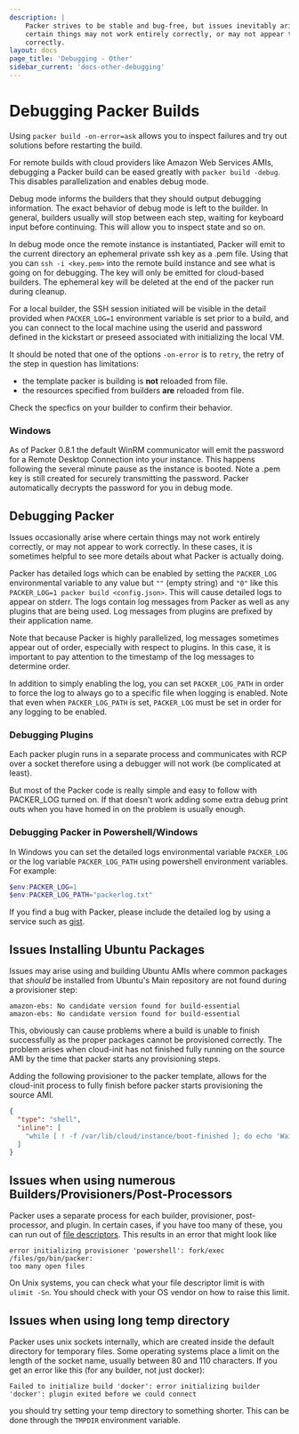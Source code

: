 ```yaml
---
description: |
    Packer strives to be stable and bug-free, but issues inevitably arise where
    certain things may not work entirely correctly, or may not appear to work
    correctly.
layout: docs
page_title: 'Debugging - Other'
sidebar_current: 'docs-other-debugging'
---
```


# Debugging Packer Builds

Using `packer build -on-error=ask` allows you to inspect failures and try out
solutions before restarting the build.

For remote builds with cloud providers like Amazon Web Services AMIs, debugging
a Packer build can be eased greatly with `packer build -debug`. This disables
parallelization and enables debug mode.

Debug mode informs the builders that they should output debugging information.
The exact behavior of debug mode is left to the builder. In general, builders
usually will stop between each step, waiting for keyboard input before
continuing. This will allow you to inspect state and so on.

In debug mode once the remote instance is instantiated, Packer will emit to the
current directory an ephemeral private ssh key as a .pem file. Using that you
can `ssh -i <key.pem>` into the remote build instance and see what is going on
for debugging. The key will only be emitted for cloud-based builders. The
ephemeral key will be deleted at the end of the packer run during cleanup.

For a local builder, the SSH session initiated will be visible in the detail
provided when `PACKER_LOG=1` environment variable is set prior to a build, and
you can connect to the local machine using the userid and password defined in
the kickstart or preseed associated with initializing the local VM.

It should be noted that one of the options `-on-error` is to `retry`, the retry
of the step in question has limitations:

-   the template packer is building is **not** reloaded from file.
-   the resources specified from builders **are** reloaded from file.

Check the specfics on your builder to confirm their behavior.

### Windows

As of Packer 0.8.1 the default WinRM communicator will emit the password for a
Remote Desktop Connection into your instance. This happens following the
several minute pause as the instance is booted. Note a .pem key is still
created for securely transmitting the password. Packer automatically decrypts
the password for you in debug mode.

## Debugging Packer

Issues occasionally arise where certain things may not work entirely correctly,
or may not appear to work correctly. In these cases, it is sometimes helpful to
see more details about what Packer is actually doing.

Packer has detailed logs which can be enabled by setting the `PACKER_LOG`
environmental variable to any value but `""` (empty string) and `"0"` like this
`PACKER_LOG=1 packer build <config.json>`. This will cause detailed logs to
appear on stderr. The logs contain log messages from Packer as well as any
plugins that are being used. Log messages from plugins are prefixed by their
application name.

Note that because Packer is highly parallelized, log messages sometimes appear
out of order, especially with respect to plugins. In this case, it is important
to pay attention to the timestamp of the log messages to determine order.

In addition to simply enabling the log, you can set `PACKER_LOG_PATH` in order
to force the log to always go to a specific file when logging is enabled. Note
that even when `PACKER_LOG_PATH` is set, `PACKER_LOG` must be set in order for
any logging to be enabled.

### Debugging Plugins

Each packer plugin runs in a separate process and communicates with RCP over a
socket therefore using a debugger will not work (be complicated at least).

But most of the Packer code is really simple and easy to follow with PACKER_LOG
turned on. If that doesn't work adding some extra debug print outs when you have
homed in on the problem is usually enough.

### Debugging Packer in Powershell/Windows

In Windows you can set the detailed logs environmental variable `PACKER_LOG` or
the log variable `PACKER_LOG_PATH` using powershell environment variables. For
example:

``` powershell
$env:PACKER_LOG=1
$env:PACKER_LOG_PATH="packerlog.txt"
```

If you find a bug with Packer, please include the detailed log by using a
service such as [gist](https://gist.github.com).

## Issues Installing Ubuntu Packages

Issues may arise using and building Ubuntu AMIs where common packages that
*should* be installed from Ubuntu's Main repository are not found during a
provisioner step:

    amazon-ebs: No candidate version found for build-essential
    amazon-ebs: No candidate version found for build-essential

This, obviously can cause problems where a build is unable to finish
successfully as the proper packages cannot be provisioned correctly. The
problem arises when cloud-init has not finished fully running on the source AMI
by the time that packer starts any provisioning steps.

Adding the following provisioner to the packer template, allows for the
cloud-init process to fully finish before packer starts provisioning the source
AMI.

```json
{
  "type": "shell",
  "inline": [
    "while [ ! -f /var/lib/cloud/instance/boot-finished ]; do echo 'Waiting for cloud-init...'; sleep 1; done"
  ]
}
```

## Issues when using numerous Builders/Provisioners/Post-Processors

Packer uses a separate process for each builder, provisioner, post-processor,
and plugin. In certain cases, if you have too many of these, you can run out of
[file descriptors](https://en.wikipedia.org/wiki/File_descriptor). This results
in an error that might look like

``` text
error initializing provisioner 'powershell': fork/exec /files/go/bin/packer:
too many open files
```

On Unix systems, you can check what your file descriptor limit is with
`ulimit -Sn`. You should check with your OS vendor on how to raise this limit.

## Issues when using long temp directory

Packer uses unix sockets internally, which are created inside the default
directory for temporary files. Some operating systems place a limit on the
length of the socket name, usually between 80 and 110 characters. If you get an
error like this (for any builder, not just docker):

``` text
Failed to initialize build 'docker': error initializing builder 'docker': plugin exited before we could connect
```

you should try setting your temp directory to something shorter. This can be
done through the `TMPDIR` environment variable.
